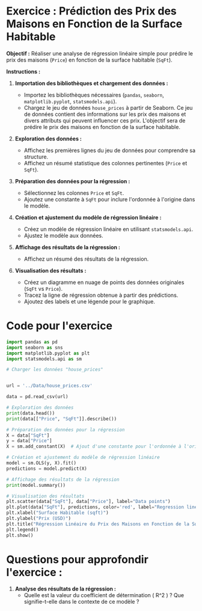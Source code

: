 # Exercice : Prédiction des Prix des Maisons en Fonction de la Surface Habitable

**Objectif :**
Réaliser une analyse de régression linéaire simple pour prédire le prix des maisons (`Price`) en fonction de la surface habitable (`SqFt`).

**Instructions :**

1. **Importation des bibliothèques et chargement des données :**
   - Importez les bibliothèques nécessaires (`pandas`, `seaborn`, `matplotlib.pyplot`, `statsmodels.api`).
   - Chargez le jeu de données `house_prices` à partir de Seaborn. Ce jeu de données contient des informations sur les prix des maisons et divers attributs qui peuvent influencer ces prix. L'objectif sera de prédire le prix des maisons en fonction de la surface habitable.

2. **Exploration des données :**
   - Affichez les premières lignes du jeu de données pour comprendre sa structure.
   - Affichez un résumé statistique des colonnes pertinentes (`Price` et `SqFt`).

3. **Préparation des données pour la régression :**
   - Sélectionnez les colonnes `Price` et `SqFt`.
   - Ajoutez une constante à `SqFt` pour inclure l'ordonnée à l'origine dans le modèle.

4. **Création et ajustement du modèle de régression linéaire :**
   - Créez un modèle de régression linéaire en utilisant `statsmodels.api`.
   - Ajustez le modèle aux données.

5. **Affichage des résultats de la régression :**
   - Affichez un résumé des résultats de la régression.

6. **Visualisation des résultats :**
   - Créez un diagramme en nuage de points des données originales (`SqFt` vs `Price`).
   - Tracez la ligne de régression obtenue à partir des prédictions.
   - Ajoutez des labels et une légende pour le graphique.

# Code pour l'exercice

```python
import pandas as pd
import seaborn as sns
import matplotlib.pyplot as plt
import statsmodels.api as sm

# Charger les données "house_prices"


url = '../Data/house_prices.csv'

data = pd.read_csv(url)

# Exploration des données
print(data.head())
print(data[["Price", "SqFt"]].describe())

# Préparation des données pour la régression
X = data["SqFt"]
y = data["Price"]
X = sm.add_constant(X)  # Ajout d'une constante pour l'ordonnée à l'origine

# Création et ajustement du modèle de régression linéaire
model = sm.OLS(y, X).fit()
predictions = model.predict(X)

# Affichage des résultats de la régression
print(model.summary())

# Visualisation des résultats
plt.scatter(data["SqFt"], data["Price"], label="Data points")
plt.plot(data["SqFt"], predictions, color='red', label="Regression line")
plt.xlabel("Surface Habitable (sqft)")
plt.ylabel("Prix (USD)")
plt.title("Régression Linéaire du Prix des Maisons en Fonction de la Surface Habitable")
plt.legend()
plt.show()
```

# Questions pour approfondir l'exercice :

1. **Analyse des résultats de la régression :**
   - Quelle est la valeur du coefficient de détermination \( R^2 \) ? Que signifie-t-elle dans le contexte de ce modèle ?
